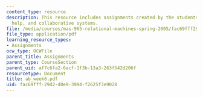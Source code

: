 ```yaml
---
content_type: resource
description: This resource includes assignments created by the students on diamond
  help, and collaborative systems.
file: /media/courses/mas-965-relational-machines-spring-2005/fac69fff29d2d0e93994f2625f3e9028_ab_week6.pdf
file_type: application/pdf
learning_resource_types:
- Assignments
ocw_type: OCWFile
parent_title: Assignments
parent_type: CourseSection
parent_uid: af7c6fa2-6acf-1f3b-13a3-263f542d206f
resourcetype: Document
title: ab_week6.pdf
uid: fac69fff-29d2-d0e9-3994-f2625f3e9028
---
```

